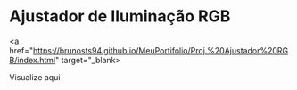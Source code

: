 <h1>Ajustador de Iluminação RGB</h1>

<a href="https://brunosts94.github.io/MeuPortifolio/Proj.%20Ajustador%20RGB/index.html" target="_blank>
    <p>Visualize aqui</p>
</a>